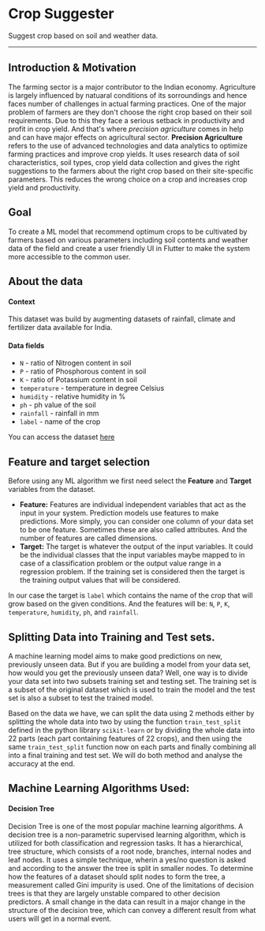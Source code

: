# Crop Suggester

Suggest crop based on soil and weather data.

---

## Introduction & Motivation

The farming sector is a major contributor to the Indian economy. Agriculture is largely influenced by natuaral conditions of its sorroundings and hence faces number of challenges in actual farming practices. One of the major problem of farmers are they don't choose the right crop based on their soil requirements. Due to this they face a serious setback in productivity and profit in crop yield. 
And that's where *precision agriculture* comes in help and can have major effects on agricultural sector.
**Precision Agriculture** refers to the use of advanced technologies and data analytics to optimize farming practices and improve crop yields. It uses research data of soil characteristics, soil types, crop yield data collection and gives the right suggestions to the farmers about the right crop based on their site-specific parameters.
This reduces the wrong choice on a crop and increases crop yield and productivity.

## Goal

To create a ML model that recommend optimum crops to be cultivated by farmers based on various parameters including soil contents and weather data of the field and create a user friendly UI in Flutter to make the system more accessible to the common user.

## About the data

#### Context

This dataset was build by augmenting datasets of rainfall, climate and fertilizer data available for India.

#### Data fields

- `N` - ratio of Nitrogen content in soil
- `P` - ratio of Phosphorous content in soil
- `K` - ratio of Potassium content in soil
- `temperature` - temperature in degree Celsius
- `humidity` - relative humidity in %
- `ph` - ph value of the soil
- `rainfall` - rainfall in mm
- `label` - name of the crop

You can access the dataset [here](https://www.kaggle.com/datasets/atharvaingle/crop-recommendation-dataset)

## Feature and target selection

Before using any ML algorithm we first need select the **Feature** and **Target** variables from the dataset.

- **Feature:** Features are individual independent variables that act as the input in your system. Prediction models use features to make predictions. More simply, you can consider one column of your data set to be one feature. Sometimes these are also called attributes. And the number of features are called dimensions.
- **Target:** The target is whatever the output of the input variables. It could be the individual classes that the input variables maybe mapped to in case of a classification problem or the output value range in a regression problem. If the training set is considered then the target is the training output values that will be considered.

In our case the target is `label` which contains the name of the crop that will grow based on the given conditions. And the features will be: `N`, `P`, `K`, `temperature`, `humidity`, `ph`, and `rainfall`.

## Splitting Data into Training and Test sets.

A machine learning model aims to make good predictions on new, previously unseen data. But if you are building a model from your data set, how would you get the previously unseen data?
Well, one way is to divide your data set into two subsets training set and testing set. The training set is a subset of the original dataset which is used to train the model and the test set is also a subset to test the trained model.

Based on the data we have, we can split the data using 2 methods either by splitting the whole data into two by using the function `train_test_split` defined in the python library `scikit-learn` or by dividing the whole data into 22 parts (each part containing features of 22 crops), and then using the same `train_test_split` function now on each parts and finally combining all into a final training and test set.
We will do both method and analyse the accuracy at the end.

## Machine Learning Algorithms Used:
#### Decision Tree

Decision Tree is one of the most popular machine learning algorithms. A decision tree is a non-parametric supervised learning algorithm, which is utilized for both classification and regression tasks.
It has a hierarchical, tree structure, which consists of a root node, branches, internal nodes and leaf nodes. It uses a simple technique, wherin a yes/no question is asked and according to the answer the tree is split in smaller nodes. To determine how the features of a dataset should split nodes to form the tree, a measurement called Gini impurity is used.
One of the limitations of decision trees is that they are largely unstable compared to other decision predictors. A small change in the data can result in a major change in the structure of the decision tree, which can convey a different result from what users will get in a normal event.

